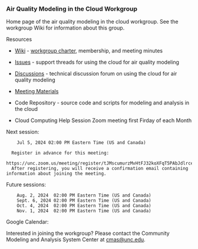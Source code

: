 ### Air Quality Modeling in the Cloud Workgroup

Home page of the air quality modeling in the cloud workgroup. See the workgroup Wiki for information about this group.

Resources

* [Wiki](https://github.com/CMASCenter/modeling-in-the-cloud/wiki) - [workgroup charter](https://github.com/CMASCenter/modeling-in-the-cloud/wiki/Modeling-in-the-Cloud-Workgroup-Charter), membership, and meeting minutes
* [Issues](https://github.com/CMASCenter/modeling-in-the-cloud/issues) - support threads for using the cloud for air quality modeling
* [Discussions](https://github.com/CMASCenter/modeling-in-the-cloud/discussions) - technical discussion forum on using the cloud for air quality modeling
* [Meeting Materials](https://github.com/CMASCenter/modeling-in-the-cloud/tree/main/Meetings)
* Code Repository - source code and scripts for modeling and analysis in the cloud

* Cloud Computing Help Session Zoom meeting first Firday of each Month

Next session:

        Jul 5, 2024 02:00 PM Eastern Time (US and Canada) 

      Register in advance for this meeting:
      https://unc.zoom.us/meeting/register/tJMscumurzMvHtFJ32koXFqT5PAbJdlrceHR 
      After registering, you will receive a confirmation email containing information about joining the meeting.

Future sessions:

        Aug. 2, 2024  02:00 PM Eastern Time (US and Canada) 
        Sept. 6, 2024 02:00 PM Eastern Time (US and Canada) 
        Oct. 4, 2024  02:00 PM Eastern Time (US and Canada) 
        Nov. 1, 2024  02:00 PM Eastern Time (US and Canada) 

Google Calendar: 

Interested in joining the workgroup? Please contact the Community Modeling and Analysis System Center at cmas@unc.edu.
